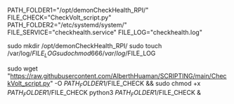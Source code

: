 
PATH_FOLDER1="/opt/demonCheckHealth_RPI/"
FILE_CHECK="CheckVolt_script.py"
PATH_FOLDER2="/etc/systemd/system/"
FILE_SERVICE="checkhealth.service"
FILE_LOG="checkhealth.log"

sudo mkdir /opt/demonCheckHealth_RPI/
sudo touch /var/log/$FILE_LOG
sudo chmod 666 /var/log/$FILE_LOG

sudo wget "https://raw.githubusercontent.com/AlberthHuaman/SCRIPTING/main/CheckVolt_script.py" -O $PATH_FOLDER1/$FILE_CHECK && sudo chmod +x $PATH_FOLDER1/$FILE_CHECK
python3 $PATH_FOLDER1/$FILE_CHECK &


